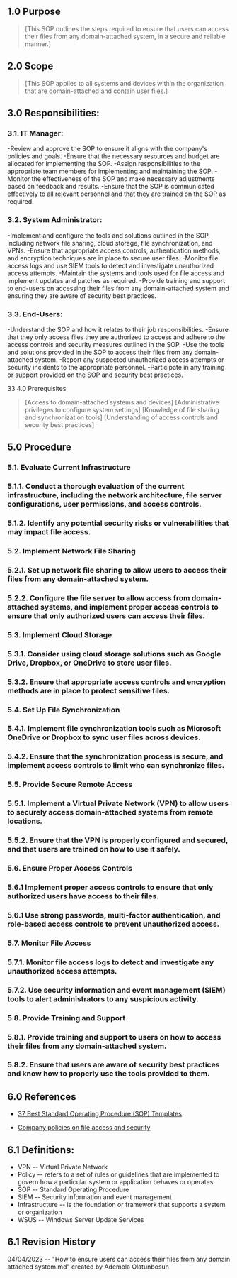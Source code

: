 ## 1.0 Purpose

> [This SOP outlines the steps required to ensure that users can access their files from any domain-attached system, in a secure and reliable manner.]

## 2.0 Scope

> [This SOP applies to all systems and devices within the organization that are domain-attached and contain user files.]

## 3.0 Responsibilities:

### 3.1. IT Manager:

-Review and approve the SOP to ensure it aligns with the company's policies and goals.
-Ensure that the necessary resources and budget are allocated for implementing the SOP.
-Assign responsibilities to the appropriate team members for implementing and maintaining the SOP.
-Monitor the effectiveness of the SOP and make necessary adjustments based on feedback and results.
-Ensure that the SOP is communicated effectively to all relevant personnel and that they are trained on the SOP as required.

### 3.2. System Administrator:

-Implement and configure the tools and solutions outlined in the SOP, including network file sharing, cloud storage, file synchronization, and VPNs.
-Ensure that appropriate access controls, authentication methods, and encryption techniques are in place to secure user files.
-Monitor file access logs and use SIEM tools to detect and investigate unauthorized access attempts.
-Maintain the systems and tools used for file access and implement updates and patches as required.
-Provide training and support to end-users on accessing their files from any domain-attached system and ensuring they are aware of security best practices.

### 3.3. End-Users:

-Understand the SOP and how it relates to their job responsibilities.
-Ensure that they only access files they are authorized to access and adhere to the access controls and security measures outlined in the SOP.
-Use the tools and solutions provided in the SOP to access their files from any domain-attached system.
-Report any suspected unauthorized access attempts or security incidents to the appropriate personnel.
-Participate in any training or support provided on the SOP and security best practices.

33 4.0 Prerequisites

> [Access to domain-attached systems and devices]
> [Administrative privileges to configure system settings]
> [Knowledge of file sharing and synchronization tools]
> [Understanding of access controls and security best practices]

## 5.0 Procedure

### 5.1. Evaluate Current Infrastructure

### 5.1.1. Conduct a thorough evaluation of the current infrastructure, including the network architecture, file server configurations, user permissions, and access controls.

### 5.1.2. Identify any potential security risks or vulnerabilities that may impact file access.

### 5.2. Implement Network File Sharing

### 5.2.1. Set up network file sharing to allow users to access their files from any domain-attached system.

### 5.2.2. Configure the file server to allow access from domain-attached systems, and implement proper access controls to ensure that only authorized users can access their files.

### 5.3. Implement Cloud Storage

### 5.3.1. Consider using cloud storage solutions such as Google Drive, Dropbox, or OneDrive to store user files.

### 5.3.2. Ensure that appropriate access controls and encryption methods are in place to protect sensitive files.

### 5.4. Set Up File Synchronization

### 5.4.1. Implement file synchronization tools such as Microsoft OneDrive or Dropbox to sync user files across devices.

### 5.4.2. Ensure that the synchronization process is secure, and implement access controls to limit who can synchronize files.

### 5.5. Provide Secure Remote Access

### 5.5.1. Implement a Virtual Private Network (VPN) to allow users to securely access domain-attached systems from remote locations.

### 5.5.2. Ensure that the VPN is properly configured and secured, and that users are trained on how to use it safely.

### 5.6. Ensure Proper Access Controls

### 5.6.1 Implement proper access controls to ensure that only authorized users have access to their files.

### 5.6.1 Use strong passwords, multi-factor authentication, and role-based access controls to prevent unauthorized access.

### 5.7. Monitor File Access

### 5.7.1. Monitor file access logs to detect and investigate any unauthorized access attempts.

### 5.7.2. Use security information and event management (SIEM) tools to alert administrators to any suspicious activity.

### 5.8. Provide Training and Support

### 5.8.1. Provide training and support to users on how to access their files from any domain-attached system.
### 5.8.2. Ensure that users are aware of security best practices and know how to properly use the tools provided to them.

## 6.0 References

- [37 Best Standard Operating Procedure (SOP) Templates](https://templatelab.com/sop-templates/)

- [Company policies on file access and security](https://templatelab.com/sop-templates/)

## 6.1 Definitions:

- VPN -- Virtual Private Network
- Policy -- refers to a set of rules or guidelines that are implemented to govern how a particular system or application behaves or operates
- SOP -- Standard Operating Procedure
- SIEM -- Security information and event management
- Infrastructure -- is the foundation or framework that supports a system or organization
- WSUS -- Windows Server Update Services

## 6.1 Revision History

04/04/2023 -- "How to ensure users can access their files from any domain attached system.md" created by Ademola Olatunbosun
